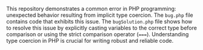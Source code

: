 This repository demonstrates a common error in PHP programming: unexpected behavior resulting from implicit type coercion.  The `bug.php` file contains code that exhibits this issue. The `bugSolution.php` file shows how to resolve this issue by explicitly casting variables to the correct type before comparison or using the strict comparison operator (`===`).  Understanding type coercion in PHP is crucial for writing robust and reliable code.